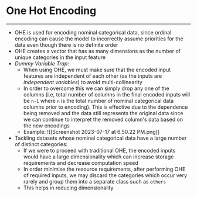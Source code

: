 # One Hot Encoding
---
- OHE is used for encoding nominal categorical data, since ordinal encoding can cause the model to incorrectly assume priorities for the data even though there is no definite order
- OHE creates a vector that has as many dimensions as the number of unique categories in the input feature
- *Dummy Variable Trap:*
	- When using OHE, we must make sure that the encoded input features are independent of each other (as the inputs are *independent variables*) to avoid multi-collinearity
	- In order to overcome this we can simply drop any one of the columns (i.e, total number of columns in the final encoded inputs will be `n-1` where `n` is the total number of nominal categorical data columns prior to encoding). This is effective due to the dependence being removed and the data still represents the original data since we can continue to interpret the removed column's data based on the new encodings
	- Example: ![[Screenshot 2023-07-17 at 6.50.22 PM.png]]
- Tackling datasets whose nominal categorical data have a large number of distinct categories:
	- If we were to proceed with traditional OHE, the encoded inputs would have a large dimensionality which can increase storage requirements and decrease computation speed
	- In order minimise the resource requirements, after performing OHE of required inputs, we may discard the categories which occur very rarely and group them into a separate class such as `others`
	- This helps in reducing dimensionality